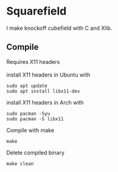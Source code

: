 # Squarefield
I make knockoff cubefield with C and Xlib.

## Compile
Requires X11 headers<br><br>
install X11 headers in Ubuntu with
```
sudo apt update
sudo apt install libx11-dev
```
install X11 headers in Arch with
```
sudo pacman -Syu
sudo pacman -S libx11
```
Compile with make
```
make
```
Delete compiled binary
```
make clean
```
